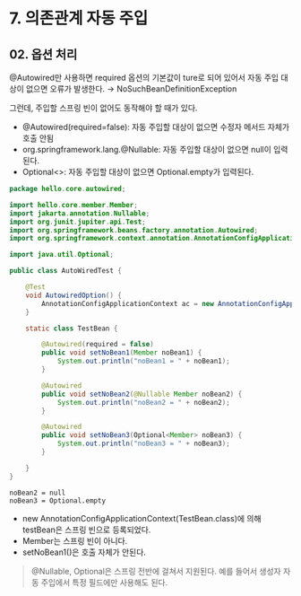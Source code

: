 # 7. 의존관계 자동 주입
## 02. 옵션 처리
@Autowired만 사용하면 required 옵션의 기본값이 ture로 되어 있어서 자동 주입 대상이 없으면 오류가 발생한다.
→ NoSuchBeanDefinitionException

그런데, 주입할 스프링 빈이 없어도 동작해야 할 때가 있다.
- @Autowired(required=false): 자동 주입할 대상이 없으면 수정자 메서드 자체가 호출 안됨
- org.springframework.lang.@Nullable: 자동 주입할 대상이 없으면 null이 입력된다.
- Optional<>: 자동 주입할 대상이 없으면 Optional.empty가 입력된다.

```java
package hello.core.autowired;

import hello.core.member.Member;
import jakarta.annotation.Nullable;
import org.junit.jupiter.api.Test;
import org.springframework.beans.factory.annotation.Autowired;
import org.springframework.context.annotation.AnnotationConfigApplicationContext;

import java.util.Optional;

public class AutoWiredTest {

    @Test
    void AutowiredOption() {
        AnnotationConfigApplicationContext ac = new AnnotationConfigApplicationContext(TestBean.class);
    }

    static class TestBean {

        @Autowired(required = false)
        public void setNoBean1(Member noBean1) {
            System.out.println("noBean1 = " + noBean1);
        }

        @Autowired
        public void setNoBean2(@Nullable Member noBean2) {
            System.out.println("noBean2 = " + noBean2);
        }

        @Autowired
        public void setNoBean3(Optional<Member> noBean3) {
            System.out.println("noBean3 = " + noBean3);
        }

    }
}
```
```
noBean2 = null
noBean3 = Optional.empty
```
- new AnnotationConfigApplicationContext(TestBean.class)에 의해 testBean은 스프링 빈으로 등록되었다.
- Member는 스프링 빈이 아니다.
- setNoBean1()은 호출 자체가 안된다.

> @Nullable, Optional은 스프링 전반에 걸쳐서 지원된다. 예를 들어서 생성자 자동 주입에서 특정 필드에만 사용해도 된다.
